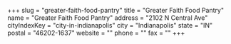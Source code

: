 +++
slug = "greater-faith-food-pantry"
title = "Greater Faith Food Pantry"
name = "Greater Faith Food Pantry"
address = "2102 N Central Ave"
cityIndexKey = "city-in-indianapolis"
city = "Indianapolis"
state = "IN"
postal = "46202-1637"
website = ""
phone = ""
fax = ""
+++
